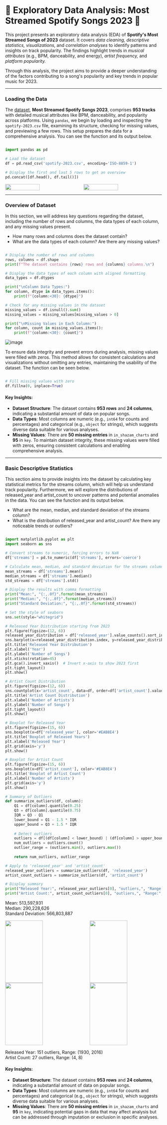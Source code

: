 # 🎸 Exploratory Data Analysis: Most Streamed Spotify Songs 2023 🎸

This project presents an exploratory data analysis (EDA) of __Spotify's Most Streamed Songs of 2023__ dataset. It covers _data cleaning, descriptive statistics, visualizations,_ and _correlation analyses_ to identify patterns and insights on track popularity. The findings highlight trends in _musical attributes_ (e.g., BPM, danceability, and energy), _artist frequency,_ and _platform popularity._

Through this analysis, the project aims to provide a deeper understanding of the factors contributing to a song's popularity and key trends in popular music for 2023.

---

### Loading the Data

The [dataset](https://www.kaggle.com/datasets/nelgiriyewithana/top-spotify-songs-2023?resource=download), __Most Streamed Spotify Songs 2023__, comprises __953 tracks__ with detailed musical attributes like BPM, danceability, and popularity across platforms. Using `pandas`, we begin by loading and inspecting the `spotify-2023.csv` file, examining its structure, checking for missing values, and previewing a few rows. This setup prepares the data for a comprehensive analysis. You can see the function and its output below.

```python

import pandas as pd

# Load the dataset
df = pd.read_csv('spotify-2023.csv', encoding='ISO-8859-1')

# Display the first and last 5 rows to get an overview
pd.concat([df.head(), df.tail()])

```

<div style="display: flex;">
  <img src="https://github.com/user-attachments/assets/64b1ca5b-3d56-4815-a6f0-a1a7ddaa7ef0" style="width: 49%; margin-right: 5%;">
  <img src="https://github.com/user-attachments/assets/4c2b90b0-d03f-4f7d-afd0-ff48f6af5148" style="width: 49%; margin-right: 5%;">
</div>

---

### Overview of Dataset

In this section, we will address key questions regarding the dataset, including the number of rows and columns, the data types of each column, and any missing values present.

- How many rows and columns does the dataset contain?
- What are the data types of each column? Are there any missing values?

```python

# Display the number of rows and columns
rows, columns = df.shape
print(f"The dataset contains {rows} rows and {columns} columns.\n")

# Display the data types of each column with aligned formatting
data_types = df.dtypes

print("\nColumn Data Types:")
for column, dtype in data_types.items():
    print(f"{column:<30}: {dtype}")

# Check for any missing values in the dataset
missing_values = df.isnull().sum()
missing_values = missing_values[missing_values > 0]

print("\nMissing Values in Each Column:")
for column, count in missing_values.items():
    print(f"{column:<30}: {count}")

```

![image](https://github.com/user-attachments/assets/37ea0d48-4b23-4e2a-944a-6d9d47ec7d7b)

To ensure data integrity and prevent errors during analysis, missing values were filled with zeros. This method allows for consistent calculations and visualizations without omitting any entries, maintaining the usability of the dataset. The function can be seen below.

```python

# Fill missing values with zero
df.fillna(0, inplace=True)

```

#### Key Insights:

- __Dataset Structure__: The dataset contains __953 rows__ and __24 columns__, indicating a substantial amount of data on popular songs.
- __Data Types__: Most columns are numeric (e.g., `int64` for counts and percentages) and categorical (e.g., `object` for strings), which suggests diverse data suitable for various analyses.
- __Missing Values__: There are __50 missing entries__ in `in_shazam_charts` and __95__ in `key`. To maintain dataset integrity, these missing values were filled with zeros, ensuring consistent calculations and enabling comprehensive analysis.

---

### Basic Descriptive Statistics

This section aims to provide insights into the dataset by calculating key statistical metrics for the streams column, which will help us understand track popularity. Furthermore, we will explore the distributions of released_year and artist_count to uncover patterns and potential anomalies in the data. You can see the function and its output below.

- What are the mean, median, and standard deviation of the streams column?
- What is the distribution of released_year and artist_count? Are there any noticeable trends or outliers?

```python

import matplotlib.pyplot as plt
import seaborn as sns

# Convert streams to numeric, forcing errors to NaN
df['streams'] = pd.to_numeric(df['streams'], errors='coerce')

# Calculate mean, median, and standard deviation for the streams column
mean_streams = df['streams'].mean()
median_streams = df['streams'].median()
std_streams = df['streams'].std()

# Display the results with comma formatting
print("Mean:", "{:,.0f}".format(mean_streams))
print("Median:", "{:,.0f}".format(median_streams))
print("Standard Deviation:", "{:,.0f}".format(std_streams))

# Set the style of seaborn
sns.set(style="whitegrid")

# Released Year Distribution starting from 2023
plt.figure(figsize=(12, 6))
released_year_distribution = df['released_year'].value_counts().sort_index(ascending=True)  
sns.barplot(x=released_year_distribution.index, y=released_year_distribution.values, color='#EAB8E4')  
plt.title('Released Year Distribution')
plt.xlabel('Year')
plt.ylabel('Number of Songs')
plt.xticks(rotation=45)
plt.gca().invert_xaxis()  # Invert x-axis to show 2023 first
plt.tight_layout()
plt.show()

# Artist Count Distribution
plt.figure(figsize=(12, 6))
sns.countplot(x='artist_count', data=df, order=df['artist_count'].value_counts().index, color='#EAB8E4')  
plt.title('Artist Count Distribution')
plt.xlabel('Number of Artists')
plt.ylabel('Number of Songs')
plt.tight_layout()
plt.show()

# Boxplot for Released Year
plt.figure(figsize=(15, 6))
sns.boxplot(x=df['released_year'], color='#EAB8E4')
plt.title('Boxplot of Released Years')
plt.xlabel('Released Year')
plt.grid(axis='y')
plt.show()

# Boxplot for Artist Count
plt.figure(figsize=(15, 6))
sns.boxplot(x=df['artist_count'], color='#EAB8E4')
plt.title('Boxplot of Artist Count')
plt.xlabel('Number of Artists')
plt.grid(axis='y')
plt.show()

# Summary of Outliers
def summarize_outliers(df, column):
    Q1 = df[column].quantile(0.25)
    Q3 = df[column].quantile(0.75)
    IQR = Q3 - Q1
    lower_bound = Q1 - 1.5 * IQR
    upper_bound = Q3 + 1.5 * IQR
    
    # Detect outliers
    outliers = df[(df[column] < lower_bound) | (df[column] > upper_bound)][column]
    num_outliers = outliers.count()
    outlier_range = (outliers.min(), outliers.max())
    
    return num_outliers, outlier_range

# Apply to 'released_year' and 'artist_count'
released_year_outliers = summarize_outliers(df, 'released_year')
artist_count_outliers = summarize_outliers(df, 'artist_count')

# Display summary
print("Released Year:", released_year_outliers[0], "outliers,", "Range:", released_year_outliers[1])
print("Artist Count:", artist_count_outliers[0], "outliers,", "Range:", artist_count_outliers[1])

```
Mean: 513,597,931<br>
Median: 290,228,626<br>
Standard Deviation: 566,803,887

<div style="display: flex;">
  <img src="https://github.com/user-attachments/assets/dd5efde9-75fe-4ff7-9018-3f92b12957a2" width="300" height="200" style="width: 49%; margin-right: 5%;">
  <img src="https://github.com/user-attachments/assets/d1581191-0118-45df-bd87-caf41d52485d" width="300" height="200" style="width: 49%; margin-right: 5%;">
</div>

<div style="display: flex;">
  <img src="https://github.com/user-attachments/assets/9257420a-32fc-4b67-8661-47090f4626b2" width="300" height="200" style="width: 49%; margin-right: 5%;">
  <img src="https://github.com/user-attachments/assets/ef78941a-e00a-4a54-b8e6-e45d030508e5" width="300" height="200" style="width: 49%; margin-right: 5%;">
</div>

Released Year: 151 outliers, Range: (1930, 2016)<br>
Artist Count: 27 outliers, Range: (4, 8)

#### Key Insights:

- __Dataset Structure__: The dataset contains __953 rows__ and __24 columns__, indicating a substantial amount of data on popular songs.
- __Data Types__: Most columns are numeric (e.g., `int64` for counts and percentages) and categorical (e.g., `object` for strings), which suggests diverse data suitable for various analyses.
- __Missing Values__: There are __50 missing entries__ in `in_shazam_charts` and __95__ in `key`, indicating potential gaps in data that may affect analysis but can be addressed through imputation or exclusion in specific analyses.
